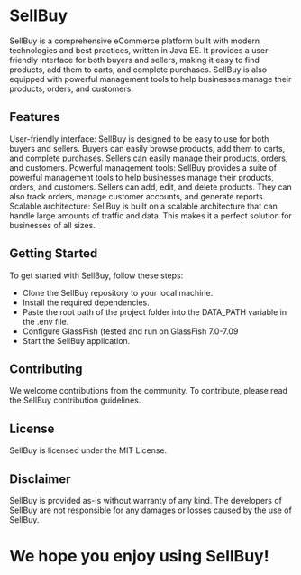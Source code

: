 # SellBuy
SellBuy is a comprehensive eCommerce platform built with modern technologies and best practices, written in Java EE. It provides a user-friendly interface for both buyers and sellers, making it easy to find products, add them to carts, and complete purchases. SellBuy is also equipped with powerful management tools to help businesses manage their products, orders, and customers.

## Features
User-friendly interface: SellBuy is designed to be easy to use for both buyers and sellers. Buyers can easily browse products, add them to carts, and complete purchases. Sellers can easily manage their products, orders, and customers.
Powerful management tools: SellBuy provides a suite of powerful management tools to help businesses manage their products, orders, and customers. Sellers can add, edit, and delete products. They can also track orders, manage customer accounts, and generate reports.
Scalable architecture: SellBuy is built on a scalable architecture that can handle large amounts of traffic and data. This makes it a perfect solution for businesses of all sizes.

## Getting Started
To get started with SellBuy, follow these steps:

- Clone the SellBuy repository to your local machine.
- Install the required dependencies.
- Paste the root path of the project folder into the DATA_PATH variable in the .env file.
- Configure GlassFish (tested and run on GlassFish 7.0-7.09
- Start the SellBuy application.

## Contributing
We welcome contributions from the community. To contribute, please read the SellBuy contribution guidelines.

## License
SellBuy is licensed under the MIT License.

## Disclaimer
SellBuy is provided as-is without warranty of any kind. The developers of SellBuy are not responsible for any damages or losses caused by the use of SellBuy.

# We hope you enjoy using SellBuy!
